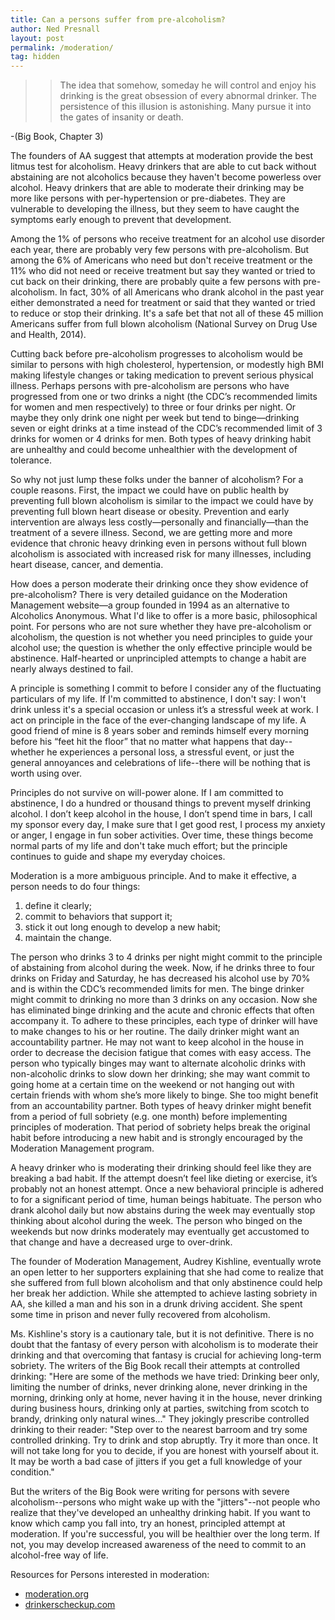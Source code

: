 ```yaml
---
title: Can a persons suffer from pre-alcoholism?
author: Ned Presnall
layout: post
permalink: /moderation/
tag: hidden
---
```

>> The idea that somehow, someday he will control and enjoy his drinking is the great obsession of every abnormal drinker. The persistence of this illusion is astonishing. Many pursue it into the gates of insanity or death. 

-(Big Book, Chapter 3)

The founders of AA suggest that attempts at moderation provide the best litmus test for alcoholism. Heavy drinkers that are able to cut back without abstaining are not alcoholics because they haven't become powerless over alcohol.
Heavy drinkers that are able to moderate their drinking may be more like persons with per-hypertension or pre-diabetes. They are vulnerable to developing the illness, but they seem to have caught the symptoms early enough to prevent that development.
 
Among the 1% of persons who receive treatment for an alcohol use disorder each year, there are probably very few persons with pre-alcoholism. But among the 6% of Americans who need but don't receive treatment or the 11% who did not need or receive treatment but say they wanted or tried to cut back on their drinking, there are probably quite a few persons with pre-alcoholism. In fact, 30% of all Americans who drank alcohol in the past year either demonstrated a need for treatment or said that they wanted or tried to reduce or stop their drinking. It's a safe bet that not all of these 45 million Americans suffer from full blown alcoholism (National Survey on Drug Use and Health, 2014).

Cutting back before pre-alcoholism progresses to alcoholism would be similar to persons with high cholesterol, hypertension, or modestly high BMI making lifestyle changes or taking medication to prevent serious physical illness. Perhaps persons with pre-alcoholism are persons who have progressed from one or two drinks a night (the CDC’s recommended limits for women and men respectively) to three or four drinks per night. Or maybe they only drink one night per week but tend to binge—drinking seven or eight drinks at a time instead of the CDC’s recommended limit of 3 drinks for women or 4 drinks for men. Both types of heavy drinking habit are unhealthy and could become unhealthier with the development of tolerance.

So why not just lump these folks under the banner of alcoholism? For a couple reasons. First, the impact we could have on public health by preventing full blown alcoholism is similar to the impact we could have by preventing full blown heart disease or obesity. Prevention and early intervention are always less costly—personally and financially—than the treatment of a severe illness. Second, we are getting more and more evidence that chronic heavy drinking even in persons without full blown alcoholism is associated with increased risk for many illnesses, including heart disease, cancer, and dementia.

How does a person moderate their drinking once they show evidence of pre-alcoholism? There is very detailed guidance on the Moderation Management website—a group founded in 1994 as an alternative to Alcoholics Anonymous. What I'd like to offer is a more basic, philosophical point. For persons who are not sure whether they have pre-alcoholism or alcoholism, the question is not whether you need principles to guide your alcohol use; the question is whether the only effective principle would be abstinence. Half-hearted or unprincipled attempts to change a habit are nearly always destined to fail.

A principle is something I commit to before I consider any of the fluctuating particulars of my life. If I'm committed to abstinence, I don't say: I won't drink unless it's a special occasion or unless it’s a stressful week at work. I act on principle in the face of the ever-changing landscape of my life. A good friend of mine is 8 years sober and reminds himself every morning before his “feet hit the floor” that no matter what happens that day--whether he experiences a personal loss, a stressful event, or just the general annoyances and celebrations of life--there will be nothing that is worth using over.

Principles do not survive on will-power alone. If I am committed to abstinence, I do a hundred or  thousand things to prevent myself drinking alcohol. I don’t keep alcohol in the house, I don’t spend time in bars, I call my sponsor every day, I make sure that I get good rest, I process my anxiety or anger, I engage in fun sober activities. Over time, these things become normal parts of my life and don't take much effort; but the principle continues to guide and shape my everyday choices.

Moderation is a more ambiguous principle. And to make it effective, a person needs to do four things: 

1. define it clearly;
2. commit to behaviors that support it;
3. stick it out long enough to develop a new habit; 
4. maintain the change.

The person who drinks 3 to 4 drinks per night might commit to the principle of abstaining from alcohol during the week. Now, if he drinks three to four drinks on Friday and Saturday, he has decreased his alcohol use by 70% and is within the CDC’s recommended limits for men. The binge drinker might commit to drinking no more than 3 drinks on any occasion. Now she has eliminated binge drinking and the acute and chronic effects that often accompany it.
To adhere to these principles, each type of drinker will have to make changes to his or her routine. The daily drinker might want an accountability partner. He may not want to keep alcohol in the house in order to decrease the decision fatigue that comes with easy access. The person who typically binges may want to alternate alcoholic drinks with non-alcoholic drinks to slow down her drinking; she may want commit to going home at a certain time on the weekend or not hanging out with certain friends with whom she’s more likely to binge. She too might benefit from an accountability partner. Both types of heavy drinker might benefit from a period of full sobriety (e.g. one month) before implementing principles of moderation. That period of sobriety helps break the original habit before introducing a new habit and is strongly encouraged by the Moderation Management program.

A heavy drinker who is moderating their drinking should feel like they are breaking a bad habit. If the attempt doesn’t feel like dieting or exercise, it’s probably not an honest attempt. Once a new behavioral principle is adhered to for a significant period of time, human beings habituate. The person who drank alcohol daily but now abstains during the week may eventually stop thinking about alcohol during the week. The person who binged on the weekends but now drinks moderately may eventually get accustomed to that change and have a decreased urge to over-drink.

The founder of Moderation Management, Audrey Kishline, eventually wrote an open letter to her supporters explaining that she had come to realize that she suffered from full blown alcoholism and that only abstinence could help her break her addiction. While she attempted to achieve lasting sobriety in AA, she killed a man and his son in a drunk driving accident. She spent some time in prison and never fully recovered from alcoholism.

Ms. Kishline's story is a cautionary tale, but it is not definitive. There is no doubt that the fantasy of every person with alcoholism is to moderate their drinking and that overcoming that fantasy is crucial for achieving long-term sobriety. The writers of the Big Book recall their attempts at controlled drinking: "Here are some of the methods we have tried: Drinking beer only, limiting the number of drinks, never drinking alone, never drinking in the morning, drinking only at home, never having it in the house, never drinking during business hours, drinking only at parties, switching from scotch to brandy, drinking only natural wines..." They jokingly prescribe controlled drinking to their reader: "Step over to the nearest barroom and try some controlled drinking. Try to drink and stop abruptly. Try it more than once. It will not take long for you to decide, if you are honest with yourself about it. It may be worth a bad case of jitters if you get a full knowledge of your condition."

But the writers of the Big Book were writing for persons with severe alcoholism--persons who might wake up with the "jitters"--not people who realize that they've developed an unhealthy drinking habit. If you want to know which camp you fall into, try an honest, principled attempt at moderation. If you're successful, you will be healthier over the long term. If not, you may develop increased awareness of the need to commit to an alcohol-free way of life.

Resources for Persons interested in moderation:

- [moderation.org](http://moderation.org)
- [drinkerscheckup.com](http://www.drinkerscheckup.com/)

